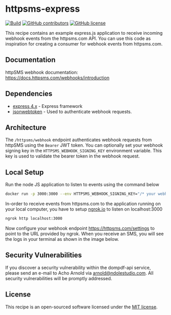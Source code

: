 # httpsms-express

[![Build](https://github.com/NdoleStudio/httpsms-recipes/actions/workflows/ci.yml/badge.svg)](https://github.com/NdoleStudio/httpsms-recipes/actions/workflows/ci.yml)
[![GitHub contributors](https://img.shields.io/github/contributors/NdoleStudio/httpsms-recipes)](https://github.com/NdoleStudio/httpsms-recipes/graphs/contributors)
[![GitHub license](https://img.shields.io/github/license/NdoleStudio/httpsms-recipes?color=brightgreen)](https://github.com/NdoleStudio/httpsms-recipes/blob/master/LICENSE)

This recipe contains an example express.js application to receive incoming webhook events from the httpsms.com API.
You can use this code as inspiration for creating a consumer for webhook events from httpsms.com.

## Documentation

httpSMS webhook documentation: https://docs.httpsms.com/webhooks/introduction

## Dependencies

- [express 4.x](https://expressjs.com/) - Express framework
- [jsonwebtoken](https://github.com/auth0/node-jsonwebtoken) - Used to authenticate webhook requests.

## Architecture

The `/httpsms/webhook` endpoint authenticates webhook requests from httpSMS using the `Bearer` JWT token.
You can optionally set your webhook signing key in the `HTTPSMS_WEBHOOK_SIGNING_KEY` environment variable. This key is used to validate the bearer token in the webhook request.

## Local Setup

Run the node JS application to listen to events using the command below

```bash
docker run -p 3000:3000 --env HTTPSMS_WEBHOOK_SIGNING_KEY="/* your webhook signing key */"  ndolestudio/httpsms-express
```

In-order to receive events from httpsms.com to the application running on your local computer, you have to setup
[ngrok.io](https://ngrok.io) to listen on localhost:3000

```bash
ngrok http localhost:3000
```

Now configure your webhook endpoint https://httpsms.com/settings to point to the URL provided by ngrok.
When you receive an SMS, you will see the logs in your terminal as shown in the image below.

## Security Vulnerabilities

If you discover a security vulnerability within the dompdf-api service, please send an e-mail to Acho Arnold via
[arnold@ndolestudio.com](mailto:arnold@ndolestudio.com). All security vulnerabilities will be promptly addressed.

## License

This recipe is an open-sourced software licensed under the [MIT license](https://opensource.org/licenses/MIT).
